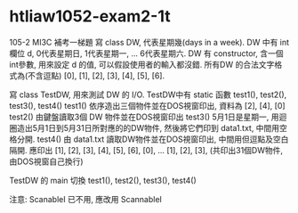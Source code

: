 # htliaw1052-exam2-1t

105-2 MI3C 補考一梯題
寫 class DW, 代表星期幾(days in a week). 
DW 中有 int 欄位 d, 0代表星期日, 1代表星期一, ... 6代表星期六.
DW 有 constructor, 含一個int參數, 用來設定 d 的值,
可以假設使用者的輸入都沒錯.
所有DW 的合法文字格式為(不含逗點) [0], [1], [2], [3], [4], [5], [6].

寫 class TestDW, 用來測試 DW 的 I/O.
TestDW中有 static 函數 test1(), test2(), test3(), test4()
test1() 依序造出三個物件並在DOS視窗印出, 資料為
        [2], [4], [0]
test2() 由鍵盤讀取3個 DW 物件並在DOS視窗印出
test3() 5月1日是星期一, 用迴圈造出5月1日到5月31日所對應的的DW物件, 
        然後將它們印到 data1.txt, 中間用空格分開.
test4() 由 data1.txt 讀取DW物件並在DOS視窗印出, 中間用但逗點及空白隔開.
        應印出 
[1], [2], [3], [4], [5], [6], [0], ... [1], [2], [3], 
(共印出31個DW物件, 由DOS視窗自己換行)

TestDW 的 main 切換 test1(), test2(), test3(), test4()

注意: ScanableI 已不用, 應改用 ScannableI
